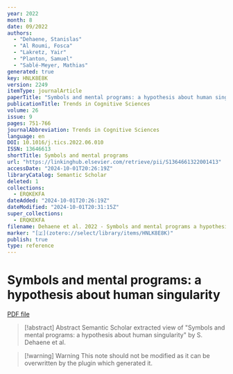 ```yaml
---
year: 2022
month: 8
date: 09/2022
authors:
  - "Dehaene, Stanislas"
  - "Al Roumi, Fosca"
  - "Lakretz, Yair"
  - "Planton, Samuel"
  - "Sablé-Meyer, Mathias"
generated: true
key: HNLK8E8K
version: 2249
itemType: journalArticle
paperTitle: "Symbols and mental programs: a hypothesis about human singularity"
publicationTitle: Trends in Cognitive Sciences
volume: 26
issue: 9
pages: 751-766
journalAbbreviation: Trends in Cognitive Sciences
language: en
DOI: 10.1016/j.tics.2022.06.010
ISSN: 13646613
shortTitle: Symbols and mental programs
url: "https://linkinghub.elsevier.com/retrieve/pii/S1364661322001413"
accessDate: "2024-10-01T20:26:19Z"
libraryCatalog: Semantic Scholar
deleted: 1
collections:
  - ERQKEKFA
dateAdded: "2024-10-01T20:26:19Z"
dateModified: "2024-10-01T20:31:15Z"
super_collections:
  - ERQKEKFA
filename: Dehaene et al. 2022 - Symbols and mental programs a hypothesis about human singularity.pdf
marker: "[🇿](zotero://select/library/items/HNLK8E8K)"
publish: true
type: reference
---
```

# Symbols and mental programs: a hypothesis about human singularity

[PDF file](/Papers/PDFs/Dehaene%20et%20al.%202022%20-%20Symbols%20and%20mental%20programs%20a%20hypothesis%20about%20human%20singularity.pdf)

> [!abstract] Abstract
> Semantic Scholar extracted view of "Symbols and mental programs: a hypothesis about human singularity" by S. Dehaene et al.

>[!warning] Warning
> This note should not be modified as it can be overwritten by the plugin which generated it.

